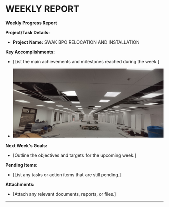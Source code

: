 # WEEKLY REPORT

**Weekly Progress Report**

**Project/Task Details:**
- **Project Name:** SWAK BPO RELOCATION AND INSTALLATION

**Key Accomplishments:**
- [List the main achievements and milestones reached during the week.]

- ![](assets/viber_image_2023-09-01_16-23-02-147.jpg)

**Next Week's Goals:**
- [Outline the objectives and targets for the upcoming week.]

**Pending Items:**
- [List any tasks or action items that are still pending.]

**Attachments:**
- [Attach any relevant documents, reports, or files.]

---
